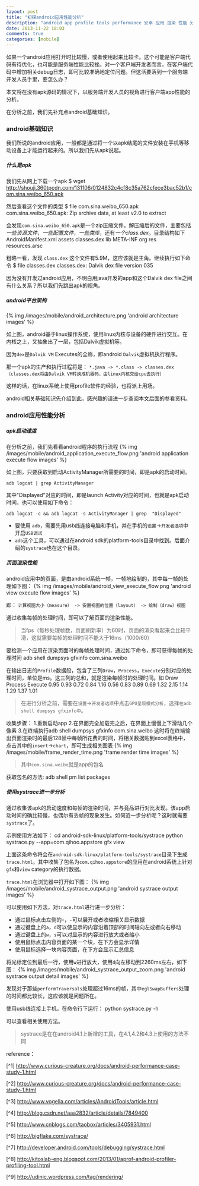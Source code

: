 ```yaml
---
layout: post
title: "初探android应用性能分析"
description: "android app profile tools performance 安卓 应用 渲染 性能 分析 工具"
date: 2013-11-22 18:03
comments: true
categories: [mobile]
---
```

如果一个android应用打开时比较慢，或者使用起来比较卡。这个可能是客户端代码有待优化，也可能是服务端性能比较挫。对一个客户端开发者而言，在客户端代码中增加相关debug日志，即可比较准确地定位问题。但这活要落到一个服务端开发人员手里，要怎么办？

本文将在没有apk源码的情况下，以服务端开发人员的视角进行客户端app性能的分析。

在分析之前，我们先补充点android基础知识。
### android基础知识 ###
我们所说的android应用，一般都是通过将一个以apk结尾的文件安装在手机等移动设备上才能运行起来的。所以我们先从apk说起。

##### 什么是apk #####

我们先从网上下载一个apk
    $ wget http://shouji.360tpcdn.com/131106/0124832c4cf8c35a762cfece3bac52b1/com.sina.weibo_650.apk

然后查看这个文件的类型
    $ file com.sina.weibo_650.apk 
    com.sina.weibo_650.apk: Zip archive data, at least v2.0 to extract

会发现`com.sina.weibo_650.apk`是一个zip压缩文件。解压缩后的文件，主要包括*一些资源文件*，*一些配置文件*，*一些类库*，还有*一个class.dex*。目录结构如下
    AndroidManifest.xml
    assets
    classes.dex
    lib
    META-INF
    org
    res
    resources.arsc

粗略一看，发现 `class.dex` 这个文件有5.9M，这应该就是主角。继续执行如下命令
    $ file classes.dex
    classes.dex: Dalvik dex file version 035

因为没有开发过android应用，不明白用java开发的app和这个Dalvik dex file之间有什么关系？所以我们先跳出apk的视角。

##### android平台架构 #####

{% img /images/mobile/android_architecture.png 'android architecture images' %}

如上图，android基于linux操作系统，使用linux内核与设备的硬件进行交互。在内核之上，又抽象出了一层，包括Dalvik虚拟机等。

因为`dex`是`Dalvik VM` Executes的全称，即android `Dalvik`虚拟机执行程序。

那一个apk的生产和执行过程将是：
`*.java -> *.class -> classes.dex（classes.dex将由Dalvik VM转换成机器码，由linux内核交给cpu去执行）`

这样的话，在linux系统上使用profile软件的经验，也将派上用场。

android相关基础知识先介绍到此，感兴趣的请进一步查阅本文后面的参看资料。
### android应用性能分析 ###

##### apk启动速度 #####

在分析之前，我们先看看android程序的执行流程
{% img /images/mobile/android_application_execute_flow.png 'android application execute flow images' %}

如上图，只要获取到启动ActivityManager所需要的时间，即是apk的启动时间。

    adb logcat | grep ActivityManager
其中"Displayed"对应的时间，即是launch Activity对应的时间，也就是apk启动时间，也可以使用如下命令：

    adb logcat -c && adb logcat -s ActivityManager | grep  "Displayed"
* 要使用 `adb`，需要先用usb线连接电脑和手机，并在手机的`设置`->`开发者选项`中开启`USB调试`
* `adb`这个工具，可以通过在android sdk的platform-tools目录中找到。后面介绍的`systrace`也在这个目录。

##### 页面渲染性能 #####

android应用中的页面，是由android系统一帧，一帧地绘制的，其中每一帧的处理如下图：
{% img /images/mobile/android_view_execute_flow.png 'android view execute flow images' %}

即：
`计算视图大小（measure） -> 安置视图的位置（layout） -> 绘制（draw）视图`

通过收集每帧的处理时间，即可以了解页面的渲染性能。

>当fps（每秒处理帧数，页面刷新率）为60时，页面的渲染看起来会比较平滑，这就需要每帧的处理时间不能大于16ms（1000/60）

要检测一个应用在渲染页面时的每帧处理时间，通过如下命令，即可获得每帧的处理时间
    adb shell dumpsys gfxinfo com.sina.weibo

在输出日志的`Profile`数据段，包含了三列`Draw`，`Process`，`Execute`分别对应的处理时间，单位是ms。这三列的总和，就是渲染每帧时的处理时间。如
    Draw	Process	Execute
    0.95	0.93	0.72
    0.84	1.16	0.56
    0.83	0.89	0.69
    1.32	2.15	1.14
    1.29	1.37	1.01
>在进行分析之前，需要在`设置`->`开发者选项`中点击`GPU呈现模式分析`，选择`在adb shell dumpsys gfxinfo中`。

收集步骤：
    1.重新启动app
    2.在界面完全加载完之后，在界面上慢慢上下滑动几个像素
    3.在终端执行adb shell dumpsys gfxinfo com.sina.weibo
这时将在终端输出页面渲染时的最后128帧中每帧所花费的时间，将相关数据贴到excel表格中，点击其中的`insert`->`chart`，即可生成相关图表
{% img /images/mobile/frame_render_time.png 'frame render time images' %}

>其中`com.sina.weibo`就是app的包名

获取包名的方法:
    adb shell pm list packages
    
##### 使用systrace进一步分析  #####
通过收集该apk的启动速度和每帧的渲染时间，并与竟品进行对比发现。该app启动时间的确比较慢，也偶尔有丢帧的现象发生。如何近一步分析呢？这时就需要`systrace`了。

示例使用方法如下：
    cd android-sdk-linux/platform-tools/systrace
    python systrace.py --app=com.qihoo.appstore gfx view

上面这条命令将会在`android-sdk-linux/platform-tools/systrace`目录下生成`trace.html`。其中收集了包名为`com.qihoo.appstore`的应用在android系统上针对`gfx`和`view` category的执行数据。

`trace.html`在浏览器中打开如下图：
{% img /images/mobile/android_systrace_output.png 'android systrace output images' %}

可以使用如下方法，对`trace.html`进行进一步分析：
* 通过鼠标点击左侧的`+`，`-`可以展开或者收缩相关显示数据
* 通过键盘上的`a`，`d`可以使显示的内容沿着顶部的时间轴向左或者向右移动
* 通过键盘上的`w`，`s`可以对显示的内容进行放大或者缩小
* 使用鼠标点击内容页面的某一个块，在下方会显示详情
* 使用鼠标选择一块内容页面，在下方会显示汇总信息


将光标定位到最后一行，使用`w`进行放大，使用`d`向左移动到2260ms左右，如下图：
{% img /images/mobile/android_systrace_output_zoom.png 'android systrace output detail images' %}

发现对于那些`performTraversals`处理超过16ms的帧，其中`eglSwapBuffers`处理的时间都比较长，这应该就是问题所在。

使用usb线连接上手机，在命令行下运行：
    python systrace.py -h

可以查看相关使用方法。
> systrace是在在android4.1上新增的工具，在4.1,4.2和4.3上使用的方法不同

reference：

[^1] http://www.curious-creature.org/docs/android-performance-case-study-1.html

[^2] http://www.curious-creature.org/docs/android-performance-case-study-1.html

[^3] http://www.vogella.com/articles/AndroidTools/article.html

[^4] http://blog.csdn.net/aaa2832/article/details/7849400

[^5] http://www.cnblogs.com/taobox/articles/3405931.html

[^6] http://bigflake.com/systrace/

[^7] http://developer.android.com/tools/debugging/systrace.html

[^8] http://kitoslab-eng.blogspot.com/2013/01/aprof-android-profiler-profiling-tool.html

[^9] http://udinic.wordpress.com/tag/rendering/
